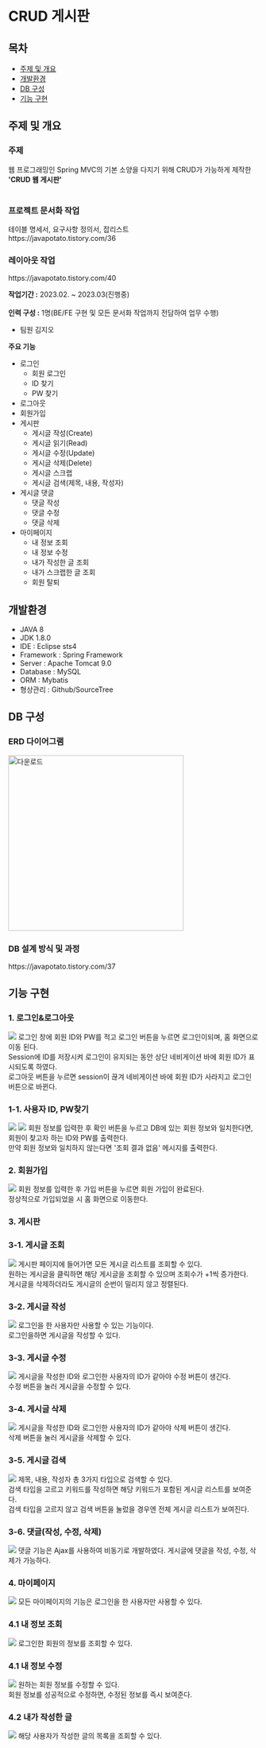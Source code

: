 # CRUD 게시판

## 목차
 - [주제 및 개요](#주제-및-개요)
 - [개발환경](#개발환경)
 - [DB 구성](#DB-구성)
 - [기능 구현](#기능-구현)

## 주제 및 개요

<h3>주제</h3> 
웹 프로그래밍인 Spring MVC의 기본 소양을 다지기 위해 CRUD가 가능하게 제작한 <b>'CRUD 웹 게시판'</b></br></br> 

<h3>프로젝트 문서화 작업</h3>
테이블 명세서, 요구사항 정의서, 잡리스트</br>
https://javapotato.tistory.com/36</br>

<h3>레이아웃 작업</h3>
https://javapotato.tistory.com/40 </br>

**작업기간 :** 2023.02. ~ 2023.03(진행중)</br></br>
**인력 구성 :** 1명(BE/FE 구현 및 모든 문서화 작업까지 전담하여 업무 수행)</br>
- 팀원 김지오

**주요 기능**
* 로그인
  * 회원 로그인
  * ID 찾기 
  * PW 찾기
* 로그아웃
* 회원가입
* 게시판
  * 게시글 작성(Create)
  * 게시글 읽기(Read)
  * 게시글 수정(Update)
  * 게시글 삭제(Delete)
  * 게시글 스크랩
  * 게시글 검색(제목, 내용, 작성자)
* 게시글 댓글
  * 댓글 작성
  * 댓글 수정
  * 댓글 삭제
* 마이페이지
  * 내 정보 조회
  * 내 정보 수정
  * 내가 작성한 글 조회
  * 내가 스크랩한 글 조회
  * 회원 탈퇴

## 개발환경
- JAVA 8</br>
- JDK 1.8.0</br>
- IDE : Eclipse sts4</br>
- Framework : Spring Framework</br>
- Server : Apache Tomcat 9.0</br>
- Database : MySQL</br>
- ORM : Mybatis</br>
- 형상관리 : Github/SourceTree</br>

## DB 구성 
<h3>ERD 다이어그램</h3>
<img width="353" alt="다운로드" src="https://user-images.githubusercontent.com/112611440/222475473-cf45e2b9-f1a4-4cd1-b5eb-4e6252a082f9.png">

<h3>DB 설계 방식 및 과정</h3>
https://javapotato.tistory.com/37

## 기능 구현
<h3>1. 로그인&로그아웃</h3>
<img src="https://user-images.githubusercontent.com/112611440/222503454-b9c63521-ce73-4da7-929f-ffaa822fd988.gif">
로그인 창에 회원 ID와 PW를 적고 로그인 버튼을 누르면 로그인이되며, 홈 화면으로 이동 된다.</br> 
Session에 ID를 저장시켜 로그인이 유지되는 동안 상단 네비게이션 바에 회원 ID가 표시되도록 하였다.</br>
로그아웃 버튼을 누르면 session이 끊겨 네비게이션 바에 회원 ID가 사라지고 로그인 버튼으로 바뀐다.</br>

<h3>1-1. 사용자 ID, PW찾기</h3>
<img src="https://user-images.githubusercontent.com/112611440/222505448-d2763952-230e-4606-a56e-467fe7242c32.gif">
<img src="https://user-images.githubusercontent.com/112611440/222505686-6884ed6e-4343-467c-aa9e-fe288cb6e2a7.gif">
회원 정보를 입력한 후 확인 버튼을 누르고 DB에 있는 회원 정보와 일치한다면, 회원이 찾고자 하는 ID와 PW를 출력한다.</br>
만약 회원 정보와 일치하지 않는다면 '조회 결과 없음' 메시지를 출력한다.</br>

<h3>2. 회원가입</h3>
<img src="https://user-images.githubusercontent.com/112611440/222513039-6d2894a3-3b2e-4098-80ea-e53d5a011496.gif">
회원 정보를 입력한 후 가입 버튼을 누르면 회원 가입이 완료된다.</br>
정상적으로 가입되었을 시 홈 화면으로 이동한다.</br>

<h3>3. 게시판</h3>
<h3>3-1. 게시글 조회</h3>
<img src="https://user-images.githubusercontent.com/112611440/225397149-74dad85c-a539-4e4a-892c-e658672fbcd9.gif">
게시판 페이지에 들어가면 모든 게시글 리스트를 조회할 수 있다.</br>
원하는 게시글을 클릭하면 해당 게시글을 조회할 수 있으며 조회수가 +1씩 증가한다.</br>
게시글을 삭제하더라도 게시글의 순번이 밀리지 않고 정렬된다.</br>

<h3>3-2. 게시글 작성</h3>
<img src="https://user-images.githubusercontent.com/112611440/222517747-584885cb-4948-4aa4-a1f2-2cc31f912370.gif">
로그인을 한 사용자만 사용할 수 있는 기능이다.</br>
로그인을하면 게시글을 작성할 수 있다.</br>

<h3>3-3. 게시글 수정</h3>
<img src="https://user-images.githubusercontent.com/112611440/222517680-2b79a5d3-4190-46a1-b20a-f117de3d9b89.gif">
게시글을 작성한 ID와 로그인한 사용자의 ID가 같아야 수정 버튼이 생긴다.</br>
수정 버튼을 눌러 게시글을 수정할 수 있다.</br>

<h3>3-4. 게시글 삭제</h3>
<img src="https://user-images.githubusercontent.com/112611440/222514056-3feb09a2-52f6-42bb-817c-1a56ed60dd0a.gif">
게시글을 작성한 ID와 로그인한 사용자의 ID가 같아야 삭제 버튼이 생긴다.</br>
삭제 버튼을 눌러 게시글을 삭제할 수 있다.</br>

<h3>3-5. 게시글 검색</h3>
<img src="https://user-images.githubusercontent.com/112611440/222516503-91f124f8-64f0-4118-b397-dfd214457b8b.gif">
제목, 내용, 작성자 총 3가지 타입으로 검색할 수 있다.</br>
검색 타입을 고르고 키워드를 작성하면 해당 키워드가 포함된 게시글 리스트를 보여준다.</br>
검색 타입을 고르지 않고 검색 버튼을 눌렀을 경우엔 전체 게시글 리스트가 보여진다.</br>

<h3>3-6. 댓글(작성, 수정, 삭제)</h3>
<img src="https://user-images.githubusercontent.com/112611440/222515529-7d6405e6-f610-4c60-819e-5854f9c48eb0.gif">
댓글 기능은 Ajax를 사용하여 비동기로 개발하였다. 
게시글에 댓글을 작성, 수정, 삭제가 가능하다.</br>

<h3>4. 마이페이지</h3>
<img src="https://user-images.githubusercontent.com/112611440/222519320-e25d8d92-6e15-4b69-813e-2cfb4d1e510d.gif">
모든 마이페이지의 기능은 로그인을 한 사용자만 사용할 수 있다.</br>

<h3>4.1 내 정보 조회</h3>
<img src="https://user-images.githubusercontent.com/112611440/222519818-76639ac8-6378-4e10-b9ea-e544fa7fe29e.gif">
로그인한 회원의 정보를 조회할 수 있다.</br>

<h3>4.1 내 정보 수정</h3>
<img src="https://user-images.githubusercontent.com/112611440/222519744-216e43e0-0a33-4a2b-90c8-747ff25162dd.gif">
원하는 회원 정보를 수정할 수 있다.</br>
회원 정보를 성공적으로 수정하면, 수정된 정보를 즉시 보여준다.</br> 

<h3>4.2 내가 작성한 글</h3>
<img src="https://user-images.githubusercontent.com/112611440/225397452-0b1d9643-1058-415f-8559-9641713fc822.gif">
해당 사용자가 작성한 글의 목록을 조회할 수 있다.</br>
